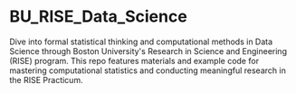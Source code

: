 # BU_RISE_Data_Science
Dive into formal statistical thinking and computational methods in Data Science through Boston University's Research in Science and Engineering (RISE) program. This repo features materials and example code for mastering computational statistics and conducting meaningful research in the RISE Practicum.
